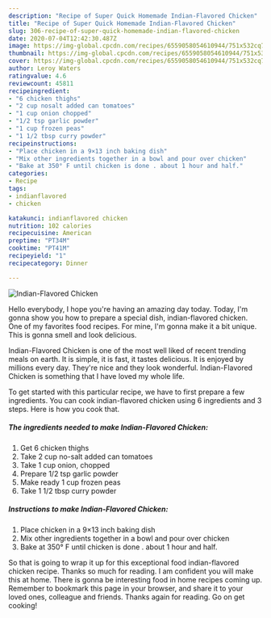 ```yaml
---
description: "Recipe of Super Quick Homemade Indian-Flavored Chicken"
title: "Recipe of Super Quick Homemade Indian-Flavored Chicken"
slug: 306-recipe-of-super-quick-homemade-indian-flavored-chicken
date: 2020-07-04T12:42:30.487Z
image: https://img-global.cpcdn.com/recipes/6559058054610944/751x532cq70/indian-flavored-chicken-recipe-main-photo.jpg
thumbnail: https://img-global.cpcdn.com/recipes/6559058054610944/751x532cq70/indian-flavored-chicken-recipe-main-photo.jpg
cover: https://img-global.cpcdn.com/recipes/6559058054610944/751x532cq70/indian-flavored-chicken-recipe-main-photo.jpg
author: Leroy Waters
ratingvalue: 4.6
reviewcount: 45811
recipeingredient:
- "6 chicken thighs"
- "2 cup nosalt added can tomatoes"
- "1 cup onion chopped"
- "1/2 tsp garlic powder"
- "1 cup frozen peas"
- "1 1/2 tbsp curry powder"
recipeinstructions:
- "Place chicken in a 9×13 inch baking dish"
- "Mix other ingredients together in a bowl and pour over chicken"
- "Bake at 350° F until chicken is done . about 1 hour and half."
categories:
- Recipe
tags:
- indianflavored
- chicken

katakunci: indianflavored chicken 
nutrition: 102 calories
recipecuisine: American
preptime: "PT34M"
cooktime: "PT41M"
recipeyield: "1"
recipecategory: Dinner

---
```



![Indian-Flavored Chicken](https://img-global.cpcdn.com/recipes/6559058054610944/751x532cq70/indian-flavored-chicken-recipe-main-photo.jpg)

Hello everybody, I hope you're having an amazing day today. Today, I'm gonna show you how to prepare a special dish, indian-flavored chicken. One of my favorites food recipes. For mine, I'm gonna make it a bit unique. This is gonna smell and look delicious.

Indian-Flavored Chicken is one of the most well liked of recent trending meals on earth. It is simple, it is fast, it tastes delicious. It is enjoyed by millions every day. They're nice and they look wonderful. Indian-Flavored Chicken is something that I have loved my whole life.




To get started with this particular recipe, we have to first prepare a few ingredients. You can cook indian-flavored chicken using 6 ingredients and 3 steps. Here is how you cook that.

<!--inarticleads1-->

##### The ingredients needed to make Indian-Flavored Chicken:

1. Get 6 chicken thighs
1. Take 2 cup no-salt added can tomatoes
1. Take 1 cup onion, chopped
1. Prepare 1/2 tsp garlic powder
1. Make ready 1 cup frozen peas
1. Take 1 1/2 tbsp curry powder




<!--inarticleads2-->

##### Instructions to make Indian-Flavored Chicken:

1. Place chicken in a 9×13 inch baking dish
1. Mix other ingredients together in a bowl and pour over chicken
1. Bake at 350° F until chicken is done . about 1 hour and half.




So that is going to wrap it up for this exceptional food indian-flavored chicken recipe. Thanks so much for reading. I am confident you will make this at home. There is gonna be interesting food in home recipes coming up. Remember to bookmark this page in your browser, and share it to your loved ones, colleague and friends. Thanks again for reading. Go on get cooking!
